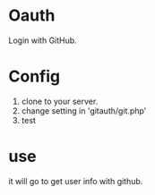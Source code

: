 # Oauth

Login with GitHub.

# Config

1. clone to your server.
2. change setting in 'gitauth/git.php'
3. test

# use

it will go to get user info with github.
